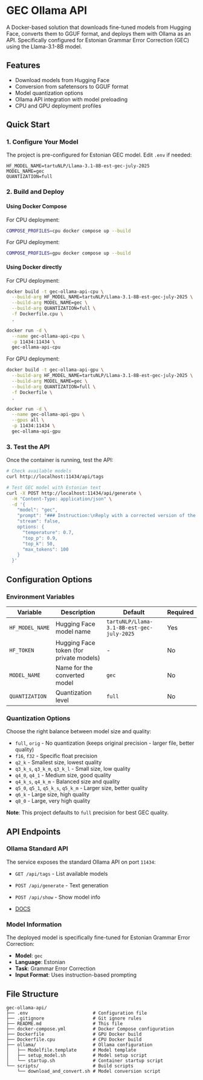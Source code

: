 # GEC Ollama API

A Docker-based solution that downloads fine-tuned models from Hugging Face, converts them to GGUF format, and deploys them with Ollama as an API. Specifically configured for Estonian Grammar Error Correction (GEC) using the Llama-3.1-8B model.

## Features

- Download models from Hugging Face
- Conversion from safetensors to GGUF format
- Model quantization options
- Ollama API integration with model preloading
- CPU and GPU deployment profiles

## Quick Start

### 1. Configure Your Model

The project is pre-configured for Estonian GEC model. Edit `.env` if needed:

```env
HF_MODEL_NAME=tartuNLP/Llama-3.1-8B-est-gec-july-2025
MODEL_NAME=gec
QUANTIZATION=full
```

### 2. Build and Deploy

#### Using Docker Compose

For CPU deployment:
```bash
COMPOSE_PROFILES=cpu docker compose up --build
```

For GPU deployment:
```bash
COMPOSE_PROFILES=gpu docker compose up --build
```

#### Using Docker directly

For CPU deployment:
```bash
docker build -t gec-ollama-api-cpu \
  --build-arg HF_MODEL_NAME=tartuNLP/Llama-3.1-8B-est-gec-july-2025 \
  --build-arg MODEL_NAME=gec \
  --build-arg QUANTIZATION=full \
  -f Dockerfile.cpu \
  .

docker run -d \
  --name gec-ollama-api-cpu \
  -p 11434:11434 \
  gec-ollama-api-cpu
```

For GPU deployment:
```bash
docker build -t gec-ollama-api-gpu \
  --build-arg HF_MODEL_NAME=tartuNLP/Llama-3.1-8B-est-gec-july-2025 \
  --build-arg MODEL_NAME=gec \
  --build-arg QUANTIZATION=full \
  -f Dockerfile \
  .

docker run -d \
  --name gec-ollama-api-gpu \
  --gpus all \
  -p 11434:11434 \
  gec-ollama-api-gpu
```

### 3. Test the API

Once the container is running, test the API:

```bash
# Check available models
curl http://localhost:11434/api/tags

# Test GEC model with Estonian text
curl -X POST http://localhost:11434/api/generate \
  -H "Content-Type: application/json" \
  -d '{
    "model": "gec",
    "prompt": "### Instruction:\nReply with a corrected version of the input essay in Estonian with all grammatical and spelling errors fixed. If there are no errors, reply with a copy of the original essay.\n\n### Input:\nMa lähen poodi ja ostan leiba.\n\n### Response:\n",
    "stream": false,
    options: {
      "temperature": 0.7,
      "top_p": 0.9,
      "top_k": 50,
      "max_tokens": 100
    }
  }'
```

## Configuration Options

### Environment Variables

| Variable | Description | Default | Required |
|----------|-------------|---------|----------|
| `HF_MODEL_NAME` | Hugging Face model name | `tartuNLP/Llama-3.1-8B-est-gec-july-2025` | Yes |
| `HF_TOKEN` | Hugging Face token (for private models) | - | No |
| `MODEL_NAME` | Name for the converted model | `gec` | No |
| `QUANTIZATION` | Quantization level | `full` | No |

### Quantization Options

Choose the right balance between model size and quality:

- `full`, `orig` - No quantization (keeps original precision - larger file, better quality)
- `f16`, `f32` - Specific float precision
- `q2_k` - Smallest size, lowest quality
- `q3_k_s`, `q3_k_m`, `q3_k_l` - Small size, low quality
- `q4_0`, `q4_1` - Medium size, good quality
- `q4_k_s`, `q4_k_m` - Balanced size and quality
- `q5_0`, `q5_1`, `q5_k_s`, `q5_k_m` - Larger size, better quality
- `q6_k` - Large size, high quality
- `q8_0` - Large, very high quality

**Note**: This project defaults to `full` precision for best GEC quality.

## API Endpoints

### Ollama Standard API

The service exposes the standard Ollama API on port `11434`:

- `GET /api/tags` - List available models
- `POST /api/generate` - Text generation
- `POST /api/show` - Show model info

- [DOCS](https://ollama.readthedocs.io/en/api/)

### Model Information

The deployed model is specifically fine-tuned for Estonian Grammar Error Correction:
- **Model**: `gec`
- **Language**: Estonian
- **Task**: Grammar Error Correction
- **Input Format**: Uses instruction-based prompting


## File Structure

```
gec-ollama-api/
├── .env                        # Configuration file
├── .gitignore                  # Git ignore rules
├── README.md                   # This file
├── docker-compose.yml          # Docker Compose configuration
├── Dockerfile                  # GPU Docker build
├── Dockerfile.cpu              # CPU Docker build
├── ollama/                     # Ollama configuration
│   ├── Modelfile.template      # Model template
│   ├── setup_model.sh          # Model setup script
│   └── startup.sh              # Container startup script
└── scripts/                    # Build scripts
    └── download_and_convert.sh # Model conversion script
```
